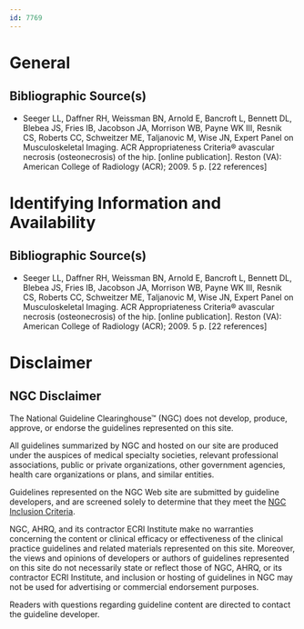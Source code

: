 ```yaml
---
id: 7769
---
```


# General

## Bibliographic Source(s)

- Seeger LL, Daffner RH, Weissman BN, Arnold E, Bancroft L, Bennett DL, Blebea JS, Fries IB, Jacobson JA, Morrison WB, Payne WK III, Resnik CS, Roberts CC, Schweitzer ME, Taljanovic M, Wise JN, Expert Panel on Musculoskeletal Imaging. ACR Appropriateness Criteria® avascular necrosis (osteonecrosis) of the hip. [online publication]. Reston (VA): American College of Radiology (ACR); 2009. 5 p. [22 references]

# Identifying Information and Availability

## Bibliographic Source(s)

- Seeger LL, Daffner RH, Weissman BN, Arnold E, Bancroft L, Bennett DL, Blebea JS, Fries IB, Jacobson JA, Morrison WB, Payne WK III, Resnik CS, Roberts CC, Schweitzer ME, Taljanovic M, Wise JN, Expert Panel on Musculoskeletal Imaging. ACR Appropriateness Criteria® avascular necrosis (osteonecrosis) of the hip. [online publication]. Reston (VA): American College of Radiology (ACR); 2009. 5 p. [22 references]

# Disclaimer

## NGC Disclaimer

The National Guideline Clearinghouse™ (NGC) does not develop, produce, approve, or endorse the guidelines represented on this site.

All guidelines summarized by NGC and hosted on our site are produced under the auspices of medical specialty societies, relevant professional associations, public or private organizations, other government agencies, health care organizations or plans, and similar entities.

Guidelines represented on the NGC Web site are submitted by guideline developers, and are screened solely to determine that they meet the [NGC Inclusion Criteria](/help-and-about/summaries/inclusion-criteria).

NGC, AHRQ, and its contractor ECRI Institute make no warranties concerning the content or clinical efficacy or effectiveness of the clinical practice guidelines and related materials represented on this site. Moreover, the views and opinions of developers or authors of guidelines represented on this site do not necessarily state or reflect those of NGC, AHRQ, or its contractor ECRI Institute, and inclusion or hosting of guidelines in NGC may not be used for advertising or commercial endorsement purposes.

Readers with questions regarding guideline content are directed to contact the guideline developer.

